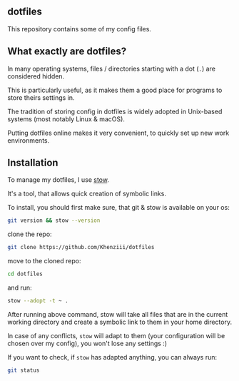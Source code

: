 ## dotfiles

This repository contains some of my config files.

## What exactly are dotfiles?

In many operating systems, files / directories starting with a dot (`.`) are considered hidden.

This is particularly useful, as it makes them a good place for programs to store theirs settings in.

The tradition of storing config in dotfiles is widely adopted in Unix-based systems (most notably Linux & macOS).

Putting dotfiles online makes it very convenient, to quickly set up new work environments.

## Installation

To manage my dotfiles, I use [stow](https://www.gnu.org/software/stow/).

It's a tool, that allows quick creation of symbolic links.

To install, you should first make sure, that git & stow is available on your os:
```bash
git version && stow --version
```

clone the repo:
```bash
git clone https://github.com/Khenziii/dotfiles
```

move to the cloned repo:
```bash
cd dotfiles
```

and run:
```bash
stow --adopt -t ~ .
```

After running above command, stow will take all files that are in the current working directory and create a symbolic link to them in your home directory.

In case of any conflicts, `stow` will adapt to them (your configuration will be chosen over my config), you won't lose any settings :)

If you want to check, if `stow` has adapted anything, you can always run:
```bash
git status
```
